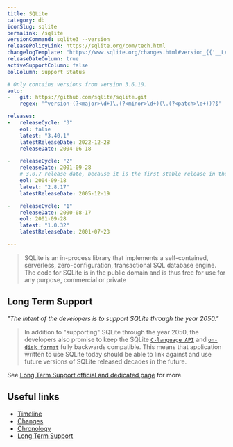 ```yaml
---
title: SQLite
category: db
iconSlug: sqlite
permalink: /sqlite
versionCommand: sqlite3 --version
releasePolicyLink: https://sqlite.org/com/tech.html
changelogTemplate: "https://www.sqlite.org/changes.html#version_{{'__LATEST__'|replace:'.','_'}}"
releaseDateColumn: true
activeSupportColumn: false
eolColumn: Support Status

# Only contains versions from version 3.6.10.
auto:
-   git: https://github.com/sqlite/sqlite.git
    regex: '^version-(?<major>\d+)\.(?<minor>\d+)(\.(?<patch>\d+))?$'

releases:
-   releaseCycle: "3"
    eol: false
    latest: "3.40.1"
    latestReleaseDate: 2022-12-28
    releaseDate: 2004-06-18

-   releaseCycle: "2"
    releaseDate: 2001-09-28
    # 3.0.7 release date, because it is the first stable release in the 3.x line
    eol: 2004-09-18
    latest: "2.8.17"
    latestReleaseDate: 2005-12-19

-   releaseCycle: "1"
    releaseDate: 2000-08-17
    eol: 2001-09-28
    latest: "1.0.32"
    latestReleaseDate: 2001-07-23

---
```


> SQLite is an in-process library that implements a self-contained, serverless, zero-configuration,
> transactional SQL database engine. The code for SQLite is in the public domain and is thus free
> for use for any purpose, commercial or private

## Long Term Support

_"The intent of the developers is to support SQLite through the year 2050."_

> In addition to "supporting" SQLite through the year 2050, the developers also promise to keep
> the SQLite [`C-language API`](https://www.sqlite.org/cintro.html) and [`on-disk format`](https://www.sqlite.org/fileformat2.html)
> fully backwards compatible.
> This means that application written to use SQLite today should be able to link against and
> use future versions of SQLite released decades in the future.

See [Long Term Support official and dedicated page](https://www.sqlite.org/lts.html) for more.

## Useful links

- [Timeline](https://sqlite.org/src/timeline)
- [Changes](https://www.sqlite.org/changes.html)
- [Chronology](https://www.sqlite.org/chronology.html)
- [Long Term Support](https://www.sqlite.org/lts.html)
